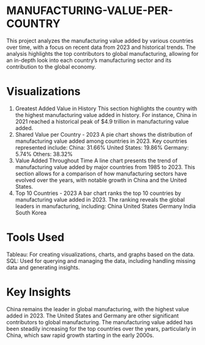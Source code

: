 # MANUFACTURING-VALUE-PER-COUNTRY

This project analyzes the manufacturing value added by various countries over time, with a focus on recent data from 2023 and historical trends. The analysis highlights the top contributors to global manufacturing, allowing for an in-depth look into each country’s manufacturing sector and its contribution to the global economy.


# Visualizations
1. Greatest Added Value in History
This section highlights the country with the highest manufacturing value added in history. For instance, China in 2021 reached a historical peak of $4.9 trillion in manufacturing value added.
2. Shared Value per Country - 2023
A pie chart shows the distribution of manufacturing value added among countries in 2023. Key countries represented include:
China: 31.66%
United States: 19.86%
Germany: 5.74%
Others: 38.32%
3. Value Added Throughout Time
A line chart presents the trend of manufacturing value added by major countries from 1985 to 2023. This section allows for a comparison of how manufacturing sectors have evolved over the years, with notable growth in China and the United States.
4. Top 10 Countries - 2023
A bar chart ranks the top 10 countries by manufacturing value added in 2023. The ranking reveals the global leaders in manufacturing, including:
China
United States
Germany
India
South Korea
# Tools Used
Tableau: For creating visualizations, charts, and graphs based on the data.
SQL: Used for querying and managing the data, including handling missing data and generating insights.

# Key Insights
China remains the leader in global manufacturing, with the highest value added in 2023.
The United States and Germany are other significant contributors to global manufacturing.
The manufacturing value added has been steadily increasing for the top countries over the years, particularly in China, which saw rapid growth starting in the early 2000s.
